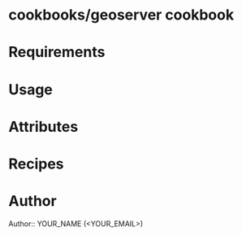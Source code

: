 # cookbooks/geoserver cookbook

# Requirements

# Usage

# Attributes

# Recipes

# Author

Author:: YOUR_NAME (<YOUR_EMAIL>)
